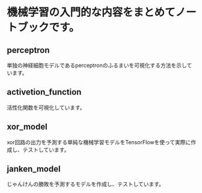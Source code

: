 # 機械学習の入門的な内容をまとめてノートブックです。

## perceptron
単独の神経細胞モデルであるperceptronのふるまいを可視化する方法を示しています。

## activetion_function
活性化関数を可視化しています。

## xor_model
xor回路の出力を予測する単純な機械学習モデルをTensorFlowを使って実際に作成し、テストしています。

## janken_model
じゃんけんの勝敗を予測するモデルを作成し、テストしています。